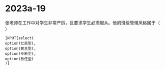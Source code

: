 # 2023a-19
张老师在工作中对学生非常严厉，且要求学生必须服从。他的班级管理风格属于（ ）
```meta-bind
INPUT[select(
option(仁慈型),
option(民主型),
option(专断型),
option(放任型)
)]
```